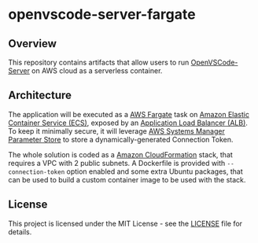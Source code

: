 # openvscode-server-fargate

## Overview

This repository contains artifacts that allow users to run [OpenVSCode-Server](https://github.com/gitpod-io/openvscode-server) on AWS cloud as a serverless container.

## Architecture

The application will be executed as a [AWS Fargate](https://aws.amazon.com/fargate/) task on [Amazon Elastic Container Service (ECS)](https://aws.amazon.com/ecs/), exposed by an [Application Load Balancer (ALB)](https://aws.amazon.com/elasticloadbalancing/application-load-balancer/). To keep it minimally secure, it will leverage [AWS Systems Manager Parameter Store](https://docs.aws.amazon.com/systems-manager/latest/userguide/systems-manager-parameter-store.html) to store a dynamically-generated Connection Token.

The whole solution is coded as a [Amazon CloudFormation](https://aws.amazon.com/cloudformation/) stack, that requires a VPC with 2 public subnets. A Dockerfile is provided with `--connection-token` option enabled and some extra Ubuntu packages, that can be used to build a custom container image to be used with the stack.

## License

This project is licensed under the MIT License - see the [LICENSE](LICENSE) file for details.